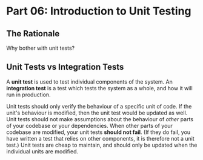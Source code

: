 # Part 06: Introduction to Unit Testing

## The Rationale

Why bother with unit tests?

## Unit Tests vs Integration Tests

A **unit test** is used to test individual components of the system. An
**integration test** is a test which tests the system as a whole, and how it
will run in production.

Unit tests should only verify the behaviour of a specific unit of code. If
the unit's behaviour is modified, then the unit test would be updated as well.
Unit tests should not make assumptions about the behaviour of _other_ parts of
your codebase or your dependencies. When other parts of your codebase are
modified, your unit tests **should not fail**. (If they do fail, you have
written a test that relies on other components, it is therefore not a unit
test.) Unit tests are cheap to maintain, and should only be updated when the
individual units are modified.
